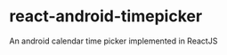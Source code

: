 react-android-timepicker
========================

An android calendar time picker implemented in ReactJS
